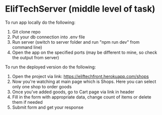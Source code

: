 # ElifTechServer (middle level of task)
To run app locally do the following:
1) Git clone repo
2) Put your db connection into .env file
3) Run server (switch to server folder and run "npm run dev" from command line)
4) Open the app on the specified ports (may be different to mine, so check the output from server)

To run the deployed version do the following:
1) Open the project via link: https://eliftechfront.herokuapp.com/shops
2) Now you're watching at main page which is Shops. Here you can select only one shop to order goods
3) Once you've added goods, go to Cart page via link in header
4) Fill in the form with appropriate data, change count of items or delete them if needed
5) Submit form and get your response
